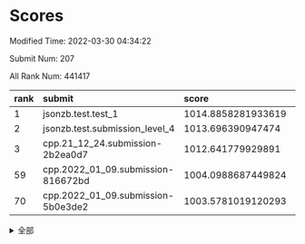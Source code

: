 # Scores

Modified Time: 2022-03-30 04:34:22

Submit Num: 207

All Rank Num: 441417

| rank |               submit               |       score        |       sigma        | pk_num |
| :--- | :--------------------------------- | :----------------- | :----------------- | :----- |
| 1    | jsonzb.test.test_1                 | 1014.8858281933619 | 0.8221192343990897 | 8528   |
| 2    | jsonzb.test.submission_level_4     | 1013.696390947474  | 0.8601805759462607 | 8529   |
| 3    | cpp.21_12_24.submission-2b2ea0d7   | 1012.641779929891  | 0.7885382303872467 | 8529   |
| 59   | cpp.2022_01_09.submission-816672bd | 1004.0988687449824 | 0.7091263445154633 | 8535   |
| 70   | cpp.2022_01_09.submission-5b0e3de2 | 1003.5781019120293 | 0.7267553615488496 | 8528   |


<details>
<summary>全部</summary>

| rank |                 submit                 |       score        |       sigma        | pk_num |
| :--- | :------------------------------------- | :----------------- | :----------------- | :----- |
| 1    | jsonzb.test.test_1                     | 1014.8858281933619 | 0.8221192343990897 | 8528   |
| 2    | jsonzb.test.submission_level_4         | 1013.696390947474  | 0.8601805759462607 | 8529   |
| 3    | cpp.21_12_24.submission-2b2ea0d7       | 1012.641779929891  | 0.7885382303872467 | 8529   |
| 4    | gobigger.level_3.submission_level_3_42 | 1012.0445651209792 | 0.7817102634922279 | 8525   |
| 5    | gobigger.level_3.submission_level_3_33 | 1011.5892927032196 | 0.77039798524895   | 8531   |
| 6    | gobigger.level_3.submission_level_3_44 | 1011.4495757637881 | 0.7671396650167047 | 8530   |
| 7    | gobigger.level_3.submission_level_3_1  | 1011.3601270248681 | 0.7497502862128798 | 8527   |
| 8    | gobigger.level_3.submission_level_3_46 | 1010.9231761415506 | 0.780748659617334  | 8529   |
| 9    | gobigger.level_3.submission_level_3_39 | 1010.8749305070187 | 0.7698592697122132 | 8527   |
| 10   | gobigger.level_3.submission_level_3_26 | 1010.8036628546405 | 0.7759380586669177 | 8529   |
| 11   | gobigger.level_3.submission_level_3_15 | 1010.7476548432788 | 0.7703947402977898 | 8531   |
| 12   | gobigger.level_3.submission_level_3_2  | 1010.6554766169498 | 0.7976712850320663 | 8530   |
| 13   | gobigger.level_3.submission_level_3_18 | 1010.624881258436  | 0.7793960442267183 | 8529   |
| 14   | gobigger.level_3.submission_level_3_23 | 1010.6004050582396 | 0.7888896302000744 | 8527   |
| 15   | gobigger.level_3.submission_level_3_34 | 1010.5850887873532 | 0.7761309595219527 | 8535   |
| 16   | gobigger.level_3.submission_level_3_48 | 1010.5837244535945 | 0.7651284920127874 | 8525   |
| 17   | gobigger.level_3.submission_level_3_14 | 1010.4348938944963 | 0.7700089599356111 | 8531   |
| 18   | gobigger.level_3.submission_level_3_24 | 1010.4091317299496 | 0.7409167291966597 | 8532   |
| 19   | gobigger.level_3.submission_level_3_10 | 1010.2073105809585 | 0.7568393759905125 | 8534   |
| 20   | gobigger.level_3.submission_level_3_31 | 1010.1853958020184 | 0.7790260056091308 | 8529   |
| 21   | gobigger.level_3.submission_level_3_22 | 1010.1757464389398 | 0.7699086445365292 | 8528   |
| 22   | gobigger.level_3.submission_level_3_16 | 1010.154569416317  | 0.7631628771107365 | 8530   |
| 23   | gobigger.level_3.submission_level_3_8  | 1010.1151685546081 | 0.7681972714952067 | 8531   |
| 24   | gobigger.level_3.submission_level_3_3  | 1010.066020591309  | 0.775591361306472  | 8530   |
| 25   | gobigger.level_3.submission_level_3_28 | 1010.003515808291  | 0.7637370949050805 | 8529   |
| 26   | gobigger.level_3.submission_level_3_13 | 1009.9901930118203 | 0.7663345070883495 | 8530   |
| 27   | gobigger.level_3.submission_level_3_11 | 1009.9172344560988 | 0.7306394038111839 | 8529   |
| 28   | gobigger.level_3.submission_level_3_21 | 1009.8390074707212 | 0.7623567182546114 | 8530   |
| 29   | gobigger.level_3.submission_level_3_17 | 1009.8042048504097 | 0.7906809801160161 | 8527   |
| 30   | gobigger.level_3.submission_level_3_0  | 1009.7841253089535 | 0.7813302903411238 | 8529   |
| 31   | gobigger.level_3.submission_level_3_37 | 1009.7319738701856 | 0.7377575225131474 | 8535   |
| 32   | gobigger.level_3.submission_level_3_19 | 1009.7203023587724 | 0.7669002791264096 | 8531   |
| 33   | gobigger.level_3.submission_level_3_47 | 1009.6155066359353 | 0.7536291490299659 | 8531   |
| 34   | gobigger.level_3.submission_level_3_29 | 1009.5799888376647 | 0.748000941823323  | 8531   |
| 35   | gobigger.level_3.submission_level_3_32 | 1009.5718653329044 | 0.7502900709065726 | 8530   |
| 36   | gobigger.level_3.submission_level_3_43 | 1009.5656377709357 | 0.7515408207038526 | 8528   |
| 37   | gobigger.level_3.submission_level_3_27 | 1009.5007949003328 | 0.7623535340769763 | 8532   |
| 38   | gobigger.level_3.submission_level_3_30 | 1009.4377726354282 | 0.7482426789948313 | 8528   |
| 39   | gobigger.level_3.submission_level_3_4  | 1009.3766242723646 | 0.7439651553349884 | 8533   |
| 40   | gobigger.level_3.submission_level_3_35 | 1009.3672146183918 | 0.7293137064427943 | 8531   |
| 41   | gobigger.level_3.submission_level_3_25 | 1009.3064531862924 | 0.7426919140294976 | 8531   |
| 42   | gobigger.level_3.submission_level_3_6  | 1009.3028574155109 | 0.7519098623967486 | 8528   |
| 43   | gobigger.level_3.submission_level_3_5  | 1009.2512770161558 | 0.7474511800023687 | 8531   |
| 44   | gobigger.level_3.submission_level_3_40 | 1008.958654061421  | 0.7591003528299682 | 8532   |
| 45   | gobigger.level_3.submission_level_3_41 | 1008.9033548909989 | 0.7300613972816064 | 8530   |
| 46   | gobigger.level_3.submission_level_3_38 | 1008.6669581069848 | 0.7503851191889479 | 8529   |
| 47   | gobigger.level_3.submission_level_3_45 | 1008.5854951148617 | 0.7360734788771636 | 8525   |
| 48   | gobigger.level_3.submission_level_3_49 | 1008.5489998610084 | 0.7529159773498292 | 8529   |
| 49   | gobigger.level_3.submission_level_3_12 | 1008.498768412366  | 0.7657886880631126 | 8532   |
| 50   | gobigger.level_3.submission_level_3_7  | 1008.4411824442741 | 0.7225569954930428 | 8530   |
| 51   | gobigger.level_3.submission_level_3_20 | 1008.302017745286  | 0.7541609456132676 | 8532   |
| 52   | gobigger.level_3.submission_level_3_36 | 1007.6328097024319 | 0.7422527001413703 | 8531   |
| 53   | gobigger.level_3.submission_level_3_9  | 1007.417577926449  | 0.748532985321975  | 8527   |
| 54   | gobigger.level_1.submission_level_1_8  | 1004.6141215680742 | 0.7214656581999704 | 8531   |
| 55   | gobigger.level_1.submission_level_1_30 | 1004.4943451608451 | 0.7139166222132414 | 8528   |
| 56   | gobigger.level_1.submission_level_1_31 | 1004.3099698332137 | 0.6964034573244156 | 8533   |
| 57   | gobigger.level_1.submission_level_1_33 | 1004.205081574546  | 0.7211821246671061 | 8529   |
| 58   | gobigger.level_1.submission_level_1_49 | 1004.1220098895874 | 0.7048680594627242 | 8528   |
| 59   | cpp.2022_01_09.submission-816672bd     | 1004.0988687449824 | 0.7091263445154633 | 8535   |
| 60   | gobigger.level_1.submission_level_1_2  | 1003.9223396484952 | 0.7085078585742393 | 8525   |
| 61   | gobigger.level_1.submission_level_1_17 | 1003.8728789207325 | 0.7109325772687949 | 8530   |
| 62   | gobigger.level_1.submission_level_1_5  | 1003.8623317700028 | 0.714606775115688  | 8535   |
| 63   | gobigger.level_1.submission_level_1_34 | 1003.7655033880009 | 0.7201020864415337 | 8529   |
| 64   | gobigger.level_1.submission_level_1_41 | 1003.7498973398187 | 0.7082109465967869 | 8529   |
| 65   | gobigger.level_1.submission_level_1_18 | 1003.7252566006034 | 0.7182797901470817 | 8528   |
| 66   | gobigger.level_1.submission_level_1_39 | 1003.6895735536209 | 0.7124280817892167 | 8524   |
| 67   | gobigger.level_1.submission_level_1_45 | 1003.6745167177828 | 0.7153542904858201 | 8529   |
| 68   | gobigger.level_1.submission_level_1_14 | 1003.6414530722849 | 0.7088998226370722 | 8530   |
| 69   | gobigger.level_1.submission_level_1_15 | 1003.6378372286609 | 0.7093566834563704 | 8527   |
| 70   | cpp.2022_01_09.submission-5b0e3de2     | 1003.5781019120293 | 0.7267553615488496 | 8528   |
| 71   | gobigger.level_1.submission_level_1_1  | 1003.5716522729535 | 0.7289533217090217 | 8534   |
| 72   | gobigger.level_1.submission_level_1_20 | 1003.5396653466813 | 0.7115731686803894 | 8522   |
| 73   | gobigger.level_1.submission_level_1_43 | 1003.4905912104749 | 0.7156582602848856 | 8533   |
| 74   | gobigger.level_1.submission_level_1_48 | 1003.4806896179483 | 0.7151178880564986 | 8529   |
| 75   | gobigger.level_1.submission_level_1_21 | 1003.4315995693506 | 0.7178727667489304 | 8528   |
| 76   | gobigger.level_1.submission_level_1_23 | 1003.420439617515  | 0.7176713083932    | 8527   |
| 77   | gobigger.level_1.submission_level_1_37 | 1003.3447509080327 | 0.7058347766145617 | 8530   |
| 78   | gobigger.level_1.submission_level_1_46 | 1003.2959814986036 | 0.7121912850522245 | 8531   |
| 79   | gobigger.level_1.submission_level_1_10 | 1003.2420141914182 | 0.7154224020377861 | 8531   |
| 80   | gobigger.level_1.submission_level_1_4  | 1003.2023374686955 | 0.7134306332935935 | 8528   |
| 81   | gobigger.level_1.submission_level_1_28 | 1003.1786534457192 | 0.6971209812720279 | 8530   |
| 82   | gobigger.level_1.submission_level_1_26 | 1003.1691119407119 | 0.7184581187239975 | 8533   |
| 83   | gobigger.level_1.submission_level_1_35 | 1003.169010309884  | 0.7164933740211742 | 8533   |
| 84   | gobigger.level_1.submission_level_1_12 | 1003.1681270638834 | 0.7143899664134646 | 8527   |
| 85   | gobigger.level_1.submission_level_1_40 | 1003.1126193394011 | 0.7221066356359169 | 8527   |
| 86   | gobigger.level_1.submission_level_1_25 | 1003.0793100906834 | 0.7074606744644465 | 8530   |
| 87   | gobigger.level_1.submission_level_1_11 | 1003.0072553951251 | 0.7155995545933357 | 8530   |
| 88   | gobigger.level_1.submission_level_1_42 | 1002.9875224790325 | 0.7088032953788667 | 8535   |
| 89   | gobigger.level_1.submission_level_1_38 | 1002.97134608538   | 0.715010221407886  | 8530   |
| 90   | gobigger.level_1.submission_level_1_32 | 1002.9565029559953 | 0.7063757605858333 | 8530   |
| 91   | gobigger.level_1.submission_level_1_0  | 1002.8483857175717 | 0.7202759924201467 | 8529   |
| 92   | gobigger.level_1.submission_level_1_36 | 1002.8454253410818 | 0.7108611022183553 | 8533   |
| 93   | gobigger.level_1.submission_level_1_44 | 1002.8265563179939 | 0.6993257236642296 | 8528   |
| 94   | gobigger.level_1.submission_level_1_29 | 1002.680249105098  | 0.7260781722225288 | 8530   |
| 95   | gobigger.level_1.submission_level_1_13 | 1002.5436617159487 | 0.7104645241672555 | 8534   |
| 96   | gobigger.level_1.submission_level_1_7  | 1002.4789916619845 | 0.7169541111892299 | 8526   |
| 97   | gobigger.level_1.submission_level_1_16 | 1002.4662222515367 | 0.7096009283175821 | 8529   |
| 98   | gobigger.level_1.submission_level_1_27 | 1002.4147224977588 | 0.726870933331045  | 8526   |
| 99   | gobigger.level_1.submission_level_1_19 | 1002.3240285295625 | 0.7061173686730128 | 8528   |
| 100  | gobigger.level_1.submission_level_1_47 | 1002.2629098392471 | 0.7054288455838995 | 8531   |
| 101  | gobigger.level_1.submission_level_1_9  | 1002.2575915693498 | 0.7138336441819194 | 8532   |
| 102  | gobigger.level_1.submission_level_1_24 | 1002.1191286316243 | 0.712722087464724  | 8527   |
| 103  | gobigger.level_1.submission_level_1_6  | 1002.0745486122978 | 0.7096503268256739 | 8530   |
| 104  | gobigger.level_1.submission_level_1_3  | 1001.1821913207863 | 0.7094958769447586 | 8536   |
| 105  | gobigger.level_1.submission_level_1_22 | 1001.0019986714184 | 0.7111396666796402 | 8524   |
| 106  | gobigger.random.submission_random_39   | 997.5374560377727  | 0.6933400302959237 | 8528   |
| 107  | gobigger.random.submission_random_36   | 997.3925902488987  | 0.7058594813308459 | 8528   |
| 108  | gobigger.random.submission_random_15   | 997.2638861375619  | 0.6987531925720932 | 8534   |
| 109  | gobigger.random.submission_random_18   | 997.0929915550483  | 0.6994549416763989 | 8530   |
| 110  | gobigger.random.submission_random_19   | 996.809523624469   | 0.7194025859191922 | 8531   |
| 111  | gobigger.random.submission_random_41   | 996.7673100213848  | 0.7231188663936234 | 8533   |
| 112  | gobigger.random.submission_random_27   | 996.6890079690851  | 0.7172719668225406 | 8526   |
| 113  | gobigger.random.submission_random_26   | 996.684146978613   | 0.7043387722984299 | 8527   |
| 114  | gobigger.random.submission_random_47   | 996.5934625717553  | 0.7166319435410958 | 8528   |
| 115  | gobigger.random.submission_random_30   | 996.5567055975428  | 0.7301535537457406 | 8531   |
| 116  | gobigger.random.submission_random_32   | 996.4834146533577  | 0.695559928919083  | 8528   |
| 117  | gobigger.random.submission_random_42   | 996.4018638429383  | 0.7133623212161221 | 8531   |
| 118  | gobigger.random.submission_random_6    | 996.3751090109117  | 0.7074264880334826 | 8531   |
| 119  | gobigger.random.submission_random_8    | 996.3687845631079  | 0.7039814473919318 | 8530   |
| 120  | gobigger.random.submission_random_34   | 996.32241396467    | 0.7137987739501469 | 8525   |
| 121  | gobigger.random.submission_random_29   | 996.3018172386362  | 0.706186742724344  | 8529   |
| 122  | gobigger.random.submission_random_37   | 996.263937419517   | 0.6958609791903344 | 8525   |
| 123  | gobigger.random.submission_random_23   | 996.2487565165183  | 0.7059803781302982 | 8528   |
| 124  | gobigger.random.submission_random_45   | 996.2433337012294  | 0.7082018602377831 | 8525   |
| 125  | gobigger.random.submission_random_21   | 996.2354086253405  | 0.7120807255718045 | 8532   |
| 126  | gobigger.random.submission_random_25   | 996.2193286341908  | 0.6981541741158488 | 8532   |
| 127  | gobigger.random.submission_random_12   | 996.1693147238321  | 0.7128494085559715 | 8528   |
| 128  | gobigger.random.submission_random_17   | 996.1640368581492  | 0.7064658438908465 | 8523   |
| 129  | gobigger.random.submission_random_33   | 996.1006218586265  | 0.7029087525634559 | 8531   |
| 130  | gobigger.random.submission_random_2    | 996.0872388555439  | 0.707866598978947  | 8532   |
| 131  | gobigger.random.submission_random_9    | 996.0634906443225  | 0.7157320662747396 | 8526   |
| 132  | gobigger.random.submission_random_0    | 995.8777599802394  | 0.7067866056338198 | 8532   |
| 133  | gobigger.random.submission_random_4    | 995.8746767890967  | 0.7128666069385361 | 8529   |
| 134  | gobigger.random.submission_random_43   | 995.8375437982041  | 0.7109501982059903 | 8532   |
| 135  | gobigger.random.submission_random_28   | 995.8274616992961  | 0.703372896690526  | 8530   |
| 136  | gobigger.random.submission_random_3    | 995.7497476788691  | 0.7331404893177867 | 8536   |
| 137  | gobigger.random.submission_random_5    | 995.7456660395552  | 0.7149679221592282 | 8530   |
| 138  | gobigger.random.submission_random_22   | 995.7269833170375  | 0.714739029690904  | 8528   |
| 139  | gobigger.random.submission_random_7    | 995.6601327051147  | 0.7069137899367609 | 8532   |
| 140  | gobigger.random.submission_random_24   | 995.6355420721925  | 0.7147081826750541 | 8528   |
| 141  | gobigger.random.submission_random_46   | 995.5974075273019  | 0.697612731981847  | 8533   |
| 142  | gobigger.random.submission_random_49   | 995.5601927783864  | 0.7031136966656871 | 8531   |
| 143  | gobigger.random.submission_random_40   | 995.5526915606026  | 0.7095568896079143 | 8528   |
| 144  | gobigger.random.submission_random_44   | 995.5321332109772  | 0.7228438084955406 | 8525   |
| 145  | gobigger.random.submission_random_13   | 995.5206582645536  | 0.7103220752538555 | 8530   |
| 146  | gobigger.random.submission_random_31   | 995.517144430583   | 0.7130130139241098 | 8532   |
| 147  | gobigger.random.submission_random_1    | 995.4983437203039  | 0.7245485267930165 | 8534   |
| 148  | gobigger.random.submission_random_16   | 995.3658490824233  | 0.7209828252338885 | 8533   |
| 149  | gobigger.random.submission_random_10   | 995.3243749668303  | 0.7188100683655906 | 8530   |
| 150  | gobigger.random.submission_random_20   | 995.2480427985814  | 0.7031035695674706 | 8530   |
| 151  | gobigger.random.submission_random_38   | 995.0371565046948  | 0.7227399324179161 | 8533   |
| 152  | gobigger.random.submission_random_14   | 994.9656777552923  | 0.7112589661099279 | 8533   |
| 153  | gobigger.random.submission_random_35   | 994.9535432753546  | 0.7120616053033579 | 8526   |
| 154  | gobigger.random.submission_random_48   | 994.9472234937289  | 0.7270539736356629 | 8535   |
| 155  | gobigger.random.submission_random_11   | 994.8667878184133  | 0.7208669897368283 | 8525   |
| 156  | gobigger.level_2.submission_level_2_34 | 994.3573137005413  | 0.7467014321810734 | 8535   |
| 157  | gobigger.level_2.submission_level_2_30 | 993.8624556901317  | 0.7453235111582985 | 8529   |
| 158  | gobigger.level_2.submission_level_2_9  | 993.6742818112143  | 0.7454970494498406 | 8532   |
| 159  | gobigger.level_2.submission_level_2_26 | 993.6403872046735  | 0.734711656509053  | 8533   |
| 160  | gobigger.level_2.submission_level_2_41 | 993.6188522933787  | 0.7205200312525668 | 8531   |
| 161  | gobigger.level_2.submission_level_2_5  | 993.504141468125   | 0.7233340345951405 | 8533   |
| 162  | gobigger.level_2.submission_level_2_12 | 993.4616939794543  | 0.7275046989566849 | 8529   |
| 163  | gobigger.level_2.submission_level_2_1  | 993.4121599409315  | 0.7452872321994812 | 8531   |
| 164  | gobigger.level_2.submission_level_2_15 | 993.3777144563576  | 0.7403733596422365 | 8527   |
| 165  | gobigger.level_2.submission_level_2_10 | 993.2562043957574  | 0.7189171430506003 | 8532   |
| 166  | gobigger.level_2.submission_level_2_8  | 993.0391655227527  | 0.742325605988108  | 8532   |
| 167  | gobigger.level_2.submission_level_2_42 | 993.0138473041363  | 0.7230647062632894 | 8528   |
| 168  | gobigger.level_2.submission_level_2_19 | 992.984314651418   | 0.7390349115573938 | 8530   |
| 169  | gobigger.level_2.submission_level_2_39 | 992.9139869232254  | 0.7238151009723272 | 8525   |
| 170  | gobigger.level_2.submission_level_2_46 | 992.8939628681399  | 0.7352384636026049 | 8526   |
| 171  | gobigger.level_2.submission_level_2_23 | 992.7076494593414  | 0.7407355734667076 | 8526   |
| 172  | gobigger.level_2.submission_level_2_22 | 992.6805264100086  | 0.7415820037069475 | 8530   |
| 173  | gobigger.level_2.submission_level_2_35 | 992.6694144528826  | 0.7371191540057271 | 8523   |
| 174  | gobigger.level_2.submission_level_2_32 | 992.6583796644118  | 0.7318044382677478 | 8528   |
| 175  | gobigger.level_2.submission_level_2_28 | 992.6090367049843  | 0.7458385319701901 | 8533   |
| 176  | gobigger.level_2.submission_level_2_21 | 992.5994364057062  | 0.7358404738233234 | 8532   |
| 177  | gobigger.level_2.submission_level_2_36 | 992.5584569531211  | 0.7296820498474116 | 8531   |
| 178  | gobigger.level_2.submission_level_2_40 | 992.5577039007269  | 0.7499748646786859 | 8525   |
| 179  | gobigger.level_2.submission_level_2_16 | 992.5528593478069  | 0.7240728215181451 | 8537   |
| 180  | gobigger.level_2.submission_level_2_43 | 992.5194048390688  | 0.7416298958210757 | 8529   |
| 181  | gobigger.level_2.submission_level_2_0  | 992.4773924628355  | 0.7353588088137563 | 8530   |
| 182  | gobigger.level_2.submission_level_2_47 | 992.4754939559186  | 0.7320394628009563 | 8533   |
| 183  | gobigger.level_2.submission_level_2_31 | 992.4340215943362  | 0.7277698864469438 | 8526   |
| 184  | gobigger.level_2.submission_level_2_13 | 992.3663956685758  | 0.7584458697008367 | 8529   |
| 185  | gobigger.level_2.submission_level_2_24 | 992.350292658052   | 0.7351392087605152 | 8533   |
| 186  | gobigger.level_2.submission_level_2_48 | 992.2020245485606  | 0.759023788853621  | 8534   |
| 187  | gobigger.level_2.submission_level_2_17 | 992.1818327367321  | 0.7777985638173487 | 8533   |
| 188  | gobigger.level_2.submission_level_2_6  | 992.1587480557632  | 0.739920230421238  | 8532   |
| 189  | gobigger.level_2.submission_level_2_49 | 992.0353487005691  | 0.7282855262427219 | 8534   |
| 190  | gobigger.level_2.submission_level_2_7  | 992.0107313997551  | 0.7489476034669652 | 8532   |
| 191  | gobigger.level_2.submission_level_2_20 | 991.9675945115717  | 0.7446165828772424 | 8529   |
| 192  | gobigger.level_2.submission_level_2_38 | 991.8690226054287  | 0.7468384957255635 | 8522   |
| 193  | gobigger.level_2.submission_level_2_33 | 991.8154083399645  | 0.7366569524062722 | 8528   |
| 194  | gobigger.level_2.submission_level_2_2  | 991.8032344567895  | 0.7417369921098852 | 8531   |
| 195  | gobigger.level_2.submission_level_2_3  | 991.7839782965972  | 0.7464782496536209 | 8530   |
| 196  | gobigger.level_2.submission_level_2_45 | 991.781956754032   | 0.7446840612678883 | 8531   |
| 197  | gobigger.level_2.submission_level_2_18 | 991.7483570900754  | 0.7566078890652238 | 8535   |
| 198  | gobigger.level_2.submission_level_2_25 | 991.6682382821106  | 0.7594144153950854 | 8528   |
| 199  | gobigger.level_2.submission_level_2_4  | 991.6265575874511  | 0.743197980298818  | 8533   |
| 200  | gobigger.level_2.submission_level_2_27 | 991.623658043288   | 0.7333480582078221 | 8534   |
| 201  | gobigger.level_2.submission_level_2_14 | 991.2205981936946  | 0.7498586728707377 | 8525   |
| 202  | gobigger.level_2.submission_level_2_29 | 991.2040866441023  | 0.7617714945826236 | 8524   |
| 203  | gobigger.level_2.submission_level_2_44 | 990.7889833478156  | 0.7435605053500072 | 8529   |
| 204  | gobigger.level_2.submission_level_2_11 | 990.5026804937487  | 0.7452674261870335 | 8523   |
| 205  | gobigger.level_2.submission_level_2_37 | 990.4810956572084  | 0.7827151716607925 | 8534   |
| 206  | gobigger.none.submission_none_0        | 977.2455149324659  | 1.306666821604752  | 8535   |
| 207  | gobigger.none.submission_none_1        | 975.6341458387981  | 1.4926506527567536 | 8534   |

</details>
